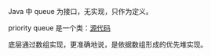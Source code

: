 Java 中 queue 为接口，无实现，只作为定义。

priority queue 是一个类：[源代码](http://www.docjar.com/html/api/java/util/PriorityQueue.java.html)

底层通过数组实现，更准确地说，是依据数组形成的优先堆实现。